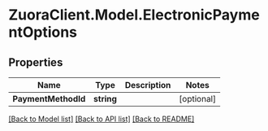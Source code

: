 # ZuoraClient.Model.ElectronicPaymentOptions

## Properties

Name | Type | Description | Notes
------------ | ------------- | ------------- | -------------
**PaymentMethodId** | **string** |  | [optional] 

[[Back to Model list]](../README.md#documentation-for-models) [[Back to API list]](../README.md#documentation-for-api-endpoints) [[Back to README]](../README.md)

